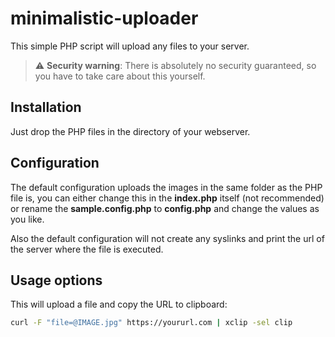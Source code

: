 # minimalistic-uploader

This simple PHP script will upload any files to your server.

> :warning: **Security warning**: There is absolutely no security guaranteed, so you have to take care about this yourself.

## Installation

Just drop the PHP files in the directory of your webserver.

## Configuration

The default configuration uploads the images in the same folder as the PHP file is, you can either change this in the **index.php** itself (not recommended) or rename the **sample.config.php** to **config.php** and change the values as you like.

Also the default configuration will not create any syslinks and print the url of the server where the file is executed.

## Usage options

This will upload a file and copy the URL to clipboard:

```bash
curl -F "file=@IMAGE.jpg" https://yoururl.com | xclip -sel clip
```
  
  
